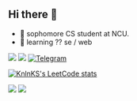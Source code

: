 ## Hi there 👋
* 🔭 sophomore CS student at NCU.
* 🌱 learning ?? se / web 

![](https://komarev.com/ghpvc/?username=your-github-jinyulink&style=for-the-badge)
![](https://dcbadge.vercel.app/api/shield/540014696745533440)
[![Telegram](https://img.shields.io/badge/Telegram-2CA5E0?style=for-the-badge&logo=telegram&logoColor=white)](https://t.me/jinyulink)

[![KnlnKS's LeetCode stats](https://leetcode-stats-six.vercel.app/?username=jinyulink)](https://leetcode.com/Jinyulink/)

![](http://github-profile-summary-cards.vercel.app/api/cards/stats?username=jinyulink&theme=nord_bright)
![](http://github-profile-summary-cards.vercel.app/api/cards/repos-per-language?username=jinyulink&theme=nord_bright&exclude=html)
